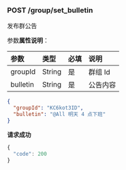 ### POST /group/set_bulletin

发布群公告

参数**属性说明**：

| 参数        |  类型    | 必填  | 说明              
| :----------|:-------- |:-----|:----------------
| groupId    | String   | 是   | 群组 Id
| bulletin       | String   | 是   | 公告内容

```json
{
  "groupId": "KC6kot3ID",
  "bulletin": "@All 明天 4 点下班"
}
```

**请求成功**

```js
{
  "code": 200
}
```